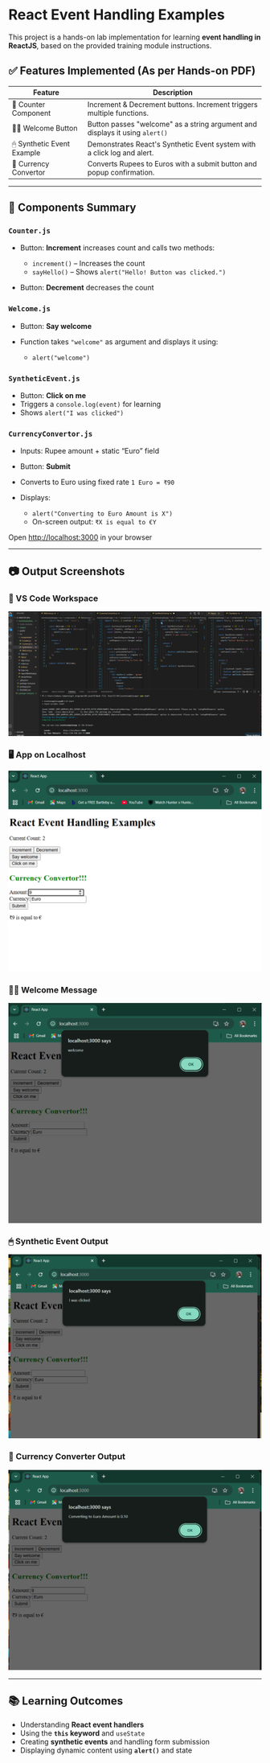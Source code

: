 

# React Event Handling Examples

This project is a hands-on lab implementation for learning **event handling in ReactJS**, based on the provided training module instructions.

## ✅ Features Implemented (As per Hands-on PDF)

| Feature                    | Description                                                                  |
| -------------------------- | ---------------------------------------------------------------------------- |
| 🔼 Counter Component       | Increment & Decrement buttons. Increment triggers multiple functions.        |
| 🙋‍♀️ Welcome Button       | Button passes "welcome" as a string argument and displays it using `alert()` |
| 🖱 Synthetic Event Example | Demonstrates React's Synthetic Event system with a click log and alert.      |
| 💱 Currency Convertor      | Converts Rupees to Euros with a submit button and popup confirmation.        |

---

## 📁 Components Summary

### `Counter.js`

* Button: **Increment** increases count and calls two methods:

  * `increment()` – Increases the count
  * `sayHello()` – Shows `alert("Hello! Button was clicked.")`
* Button: **Decrement** decreases the count

### `Welcome.js`

* Button: **Say welcome**
* Function takes `"welcome"` as argument and displays it using:

  * `alert("welcome")`

### `SyntheticEvent.js`

* Button: **Click on me**
* Triggers a `console.log(event)` for learning
* Shows `alert("I was clicked")`

### `CurrencyConvertor.js`

* Inputs: Rupee amount + static “Euro” field
* Button: **Submit**
* Converts to Euro using fixed rate `1 Euro = ₹90`
* Displays:

  * `alert("Converting to Euro Amount is X")`
  * On-screen output: `₹X is equal to €Y`

Open [http://localhost:3000](http://localhost:3000) in your browser

---

## 📷 Output Screenshots

### 🧠 VS Code Workspace

![VS Code](https://github.com/Suhana-Samanta/Cognizant-Digital-Nurture-4.0-JavaFSE-SupersetID-6403192-/raw/main/Week%207/11.%20ReactJS-HOL/eventexamplesapp/output/VS%20Code.png)

### 🖥 App on Localhost

![App Running](https://github.com/Suhana-Samanta/Cognizant-Digital-Nurture-4.0-JavaFSE-SupersetID-6403192-/raw/main/Week%207/11.%20ReactJS-HOL/eventexamplesapp/output/app%20on%20local%20host.png)

### 🙋‍♀️ Welcome Message

![Welcome](https://github.com/Suhana-Samanta/Cognizant-Digital-Nurture-4.0-JavaFSE-SupersetID-6403192-/raw/main/Week%207/11.%20ReactJS-HOL/eventexamplesapp/output/welcome.png)

### 🖱 Synthetic Event Output

![Synthetic Event](https://github.com/Suhana-Samanta/Cognizant-Digital-Nurture-4.0-JavaFSE-SupersetID-6403192-/raw/main/Week%207/11.%20ReactJS-HOL/eventexamplesapp/output/SyntheticEvent.png)

### 💱 Currency Converter Output

![Currency Converter](https://github.com/Suhana-Samanta/Cognizant-Digital-Nurture-4.0-JavaFSE-SupersetID-6403192-/raw/main/Week%207/11.%20ReactJS-HOL/eventexamplesapp/output/currencyConverter.png)

---

## 📚 Learning Outcomes

* Understanding **React event handlers**
* Using the **`this` keyword** and `useState`
* Creating **synthetic events** and handling form submission
* Displaying dynamic content using **`alert()`** and state



